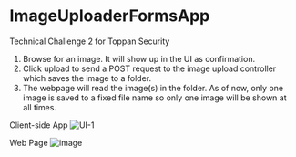 # ImageUploaderFormsApp
Technical Challenge 2 for Toppan Security

1) Browse for an image. It will show up in the UI as confirmation.
2) Click upload to send a POST request to the image upload controller which saves the image to a folder.
3) The webpage will read the image(s) in the folder. As of now, only one image is saved to a fixed file name so only one image will be shown at all times.

Client-side App
![UI-1](https://github.com/user-attachments/assets/2e8cb70a-6e41-450a-a98f-2fdebfe73b1d)

Web Page
![image](https://github.com/user-attachments/assets/f4ea8522-801c-4f15-bddf-462f8e67b9ae)

